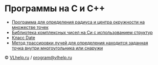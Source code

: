 # Программы на C и C++

* [Программа для определения радиуса и центра окружности на множестве точек](https://github.com/VLhelp-ru/cpp/tree/master/circle_radius_and_center)
* [Библиотека комплексных чисел на Си с использованием структур](https://github.com/VLhelp-ru/cpp/tree/master/complex_number_library_in_pure_c)
* [Класс Date](https://github.com/VLhelp-ru/cpp/tree/master/date_class)
* [Метод трассировки лучей для определения находится заданная точка внутри многоугольника или снаружи](https://github.com/VLhelp-ru/cpp/tree/master/point_in_polygon)


© [VLhelp.ru](http://vlhelp.ru) / [program@vlhelp.ru](mailto:program@vlhelp.ru)

